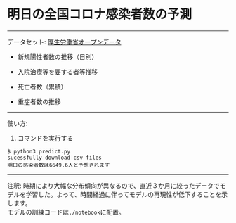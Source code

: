 # 明日の全国コロナ感染者数の予測  
---  
  
データセット: [厚生労働省オープンデータ](https://www.mhlw.go.jp/stf/covid-19/open-data.html)  

* 新規陽性者数の推移（日別）

* 入院治療等を要する者等推移

* 死亡者数（累積）

* 重症者数の推移  
  
---  
  
使い方:  
1. コマンドを実行する  
```
$ python3 predict.py  
sucessfully download csv files  
明日の感染者数は6649.6人と予想されます  
```  

---  
  
注釈: 時期により大幅な分布傾向が異なるので、直近３か月に絞ったデータでモデルを学習した。よって、時間経過に伴ってモデルの再現性が低下することを示します。  
モデルの訓練コードは`./notebook`に配置。  

